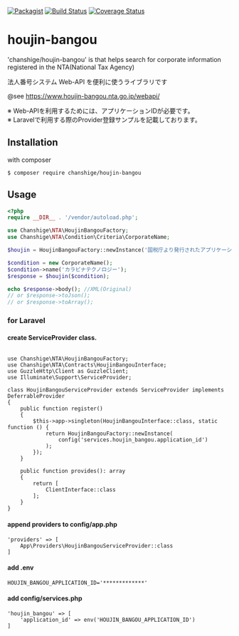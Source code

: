 [![Packagist](https://img.shields.io/badge/packagist-v2.0.0-blue.svg)](https://github.com/chanshige/houjin-bangou)
[![Build Status](https://travis-ci.com/chanshige/houjin-bangou.svg?branch=master)](https://travis-ci.com/chanshige/houjin-bangou)
[![Coverage Status](https://coveralls.io/repos/github/chanshige/houjin-bangou/badge.svg)](https://coveralls.io/github/chanshige/houjin-bangou)

# houjin-bangou
'chanshige/houjin-bangou' is that helps search for corporate information registered in the NTA(National Tax Agency)
  
法人番号システム Web-API を便利に使うライブラリです  

@see https://www.houjin-bangou.nta.go.jp/webapi/

※ Web-APIを利用するためには、アプリケーションIDが必要です。  
※ Laravelで利用する際のProvider登録サンプルを記載しております。 

## Installation
with composer
```shell script
$ composer require chanshige/houjin-bangou
```

## Usage

```php
<?php
require __DIR__ . '/vendor/autoload.php';

use Chanshige\NTA\HoujinBangouFactory;
use Chanshige\NTA\Condition\Criteria\CorporateName;

$houjin = HoujinBangouFactory::newInstance('国税庁より発行されたアプリケーションID');

$condition = new CorporateName();
$condition->name('カラビナテクノロジー');
$response = $houjin($condition);

echo $response->body(); //XML(Original)
// or $response->toJson();
// or $response->toArray();
```
### for Laravel
#### create ServiceProvider class.
```

use Chanshige\NTA\HoujinBangouFactory;
use Chanshige\NTA\Contracts\HoujinBangouInterface;
use GuzzleHttp\Client as GuzzleClient;
use Illuminate\Support\ServiceProvider;

class HoujinBangouServiceProvider extends ServiceProvider implements DeferrableProvider
{
    public function register()
    {
        $this->app->singleton(HoujinBangouInterface::class, static function () {
            return HoujinBangouFactory::newInstance(
                config('services.houjin_bangou.application_id')
            );
        });
    }

    public function provides(): array
    {
        return [
            ClientInterface::class
        ];
    }
}
```

#### append providers to config/app.php
```
'providers' => [
    App\Providers\HoujinBangouServiceProvider::class    
]
```

#### add .env
```
HOUJIN_BANGOU_APPLICATION_ID='*************'
```

#### add config/services.php
```
'houjin_bangou' => [
    'application_id' => env('HOUJIN_BANGOU_APPLICATION_ID')
]
```
